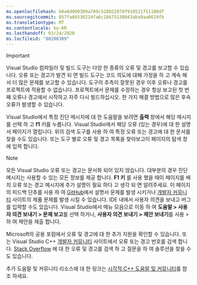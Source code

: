 ```yaml
---
ms.openlocfilehash: b0a6d000309a709c528822870f910521f51100df
ms.sourcegitcommit: 857fa6b530224fa6c18675138043aba9aa0619fb
ms.translationtype: MT
ms.contentlocale: ko-KR
ms.lasthandoff: 03/24/2020
ms.locfileid: "80208309"
---
```

> [!IMPORTANT]
> Visual Studio 컴파일러 및 빌드 도구는 다양 한 종류의 오류 및 경고를 보고할 수 있습니다. 오류 또는 경고가 발견 되 면 빌드 도구는 코드 의도에 대해 가정을 하 고 계속 해 서 더 많은 문제를 보고할 수 있습니다. 도구의 추측이 잘못된 경우 이후 오류나 경고를 프로젝트에 적용할 수 없습니다. 프로젝트에서 문제를 수정하는 경우 항상 보고된 첫 번째 오류나 경고에서 시작하고 자주 다시 빌드하십시오. 한 가지 해결 방법으로 많은 후속 오류가 발생할 수 있습니다.

Visual Studio에서 특정 진단 메시지에 대 한 도움말을 보려면 **출력** 창에서 해당 메시지를 선택 하 고 **f1** 키를 누릅니다. Visual Studio에서 해당 오류 (있는 경우)에 대 한 설명서 페이지가 열립니다. 위의 검색 도구를 사용 하 여 특정 오류 또는 경고에 대 한 문서를 찾을 수도 있습니다. 또는 도구 별로 오류 및 경고 목록을 찾아보고이 페이지의 탐색 창에 입력 합니다.

> [!NOTE]
> 모든 Visual Studio 오류 또는 경고는 문서화 되어 있지 않습니다. 대부분의 경우 진단 메시지는 사용할 수 있는 모든 정보를 제공 합니다. **F1 키** 를 사용 했을 때이 페이지를 배치 오류 또는 경고 메시지에 추가 설명이 필요 하다 고 생각 되 면 알려주세요. 이 페이지의 피드백 단추를 사용 하 여 [GitHub](https://github.com/MicrosoftDocs/cpp-docs/issues)에서 설명서 문제를 발생 시키거나 [개발자 커뮤니티](https://developercommunity.visualstudio.com/spaces/8/index.html) 사이트의 제품 문제를 발생 시킬 수 있습니다. IDE 내에서 사용자 의견을 보내고 버그를 입력할 수도 있습니다. Visual Studio에서 메뉴 모음으로 이동 하 여 **도움말 > 사용자 의견 보내기 > 문제 보고**를 선택 하거나, **사용자 의견 보내기 > 제안 보내기**를 사용 > 하 여 제안을 제출 합니다.

Microsoft의 공용 포럼에서 오류 및 경고에 대 한 추가 지원을 확인할 수 있습니다. 또는 Visual Studio C++ [개발자 커뮤니티](https://developercommunity.visualstudio.com/spaces/8/index.html) 사이트에서 오류 또는 경고 번호를 검색 합니다. [Stack Overflow](https://stackoverflow.com/) 에 대 한 오류 및 경고를 검색 하 고 질문을 하 여 솔루션을 찾을 수도 있습니다.

추가 도움말 및 커뮤니티 리소스에 대 한 링크는 [시각적 C++ 도움말 및 커뮤니티](../../overview/visual-cpp-help-and-community.md)를 참조 하세요.
